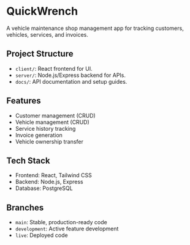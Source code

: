 
# QuickWrench
A vehicle maintenance shop management app for tracking customers, vehicles, services, and invoices.

## Project Structure
- `client/`: React frontend for UI.
- `server/`: Node.js/Express backend for APIs.
- `docs/`: API documentation and setup guides.

## Features
- Customer management (CRUD)
- Vehicle management (CRUD)
- Service history tracking
- Invoice generation
- Vehicle ownership transfer

## Tech Stack
- Frontend: React, Tailwind CSS
- Backend: Node.js, Express
- Database: PostgreSQL

## Branches
- `main`: Stable, production-ready code
- `development`: Active feature development
- `live`: Deployed code